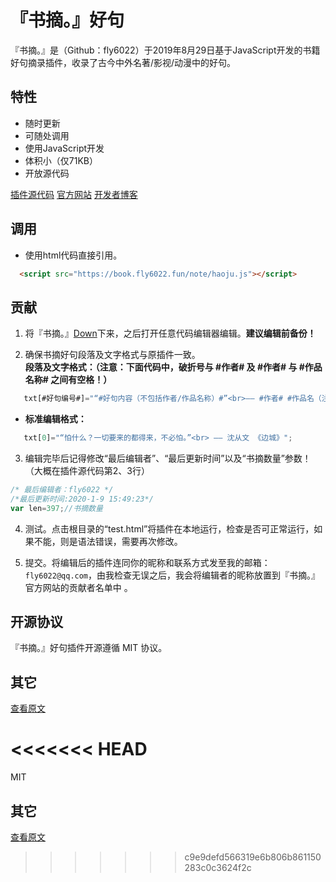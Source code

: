 # 『书摘。』好句

『书摘。』是（Github：fly6022）于2019年8月29日基于JavaScript开发的书籍好句摘录插件，收录了古今中外名著/影视/动漫中的好句。

## 特性

- 随时更新
- 可随处调用
- 使用JavaScript开发
- 体积小（仅71KB）
- 开放源代码

[插件源代码](https://book.fly6022.fun/note/haoju.js)
[官方网站](https://book.fly6022.fun/)
[开发者博客](https://fly6022.fun/)

## 调用

- 使用html代码直接引用。
```html
  <script src="https://book.fly6022.fun/note/haoju.js"></script>
```

## 贡献

1. 将『书摘。』[Down](https://book.fly6022.fun/note/haoju.js)下来，之后打开任意代码编辑器编辑。**建议编辑前备份！**

2. 确保书摘好句段落及文字格式与原插件一致。<br>**段落及文字格式：（注意：下面代码中，破折号与 #作者# 及 #作者# 与 #作品名称# 之间有空格！）**
```javascript
   txt[#好句编号#]="“#好句内容（不包括作者/作品名称）#”<br>—— #作者# #作品名（注意加书名号）#";
```


- **标准编辑格式：**
```javascript
   txt[0]="“怕什么？一切要来的都得来，不必怕。”<br> —— 沈从文 《边城》";
```

3. 编辑完毕后记得修改“最后编辑者”、“最后更新时间”以及“书摘数量”参数！（大概在插件源代码第2、3行）<br>
```javascript
/* 最后编辑者：fly6022 */
/*最后更新时间:2020-1-9 15:49:23*/
var len=397;//书摘数量
```
4. 测试。点击根目录的“test.html”将插件在本地运行，检查是否可正常运行，如果不能，则是语法错误，需要再次修改。

5. 提交。将编辑后的插件连同你的昵称和联系方式发至我的邮箱： `fly6022@qq.com`，由我检查无误之后，我会将编辑者的昵称放置到『书摘。』官方网站的贡献者名单中 。

## 开源协议

『书摘。』好句插件开源遵循 MIT 协议。

## 其它

[查看原文](https://github.com/Book-Excerpts/haoju/blob/master/README.md)

<<<<<<< HEAD
=======
MIT

## 其它

[查看原文](https://github.com/Book-Excerpts/haoju/blob/master/README.md)
>>>>>>> c9e9defd566319e6b806b861150283c0c3624f2c
